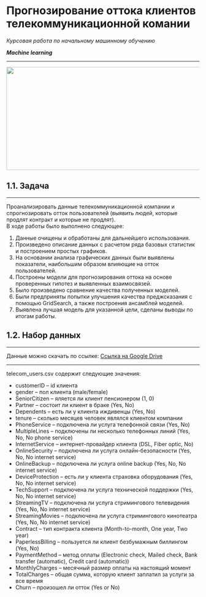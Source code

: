 # Прогнозирование оттока клиентов телекоммуникационной комании

*Курсовая работа по начальному машинному обучению*

***Machine learning***

***
<img src="https://img.freepik.com/premium-vector/flat-bundle-business-design-illustration_205077-4229.jpg?w=1380" width="626" height="269" />

## 1.1. Задача
***
Проанализировать данные телекоммуникационной компании и спрогнозировать отток пользователей (выявить людей, которые продлят контракт и которые не продлят).
<br>
В ходе работы было выполнено следующее: 
1. Данные очищены и обработаны для дальнейшего использования.
1. Произведено описание данных с расчетом ряда базовых статистик и построением простых графиков.
2. На основании анализа графических данных были выявлены показатели, наибольшим образом влияющие на отток пользователей.
3. Построены модели для прогнозирования оттока на основе проверенных гипотез и выявленных взаимосвязей. 
4. Было произведено сравнение качества полученных моделей.
5. Были предприняты попытки улучшения качества преджсказания с помощью GridSearch, а также построения ансамблей моделей.
6. Выявлена лучшая модель для указанной цели, сделаны выводы по итогам работы.

## 1.2. Набор данных
***
Данные можно скачать по ссылке:
[Ссылка на Google Drive](https://drive.google.com/file/d/1dPCG76ST6NohYKtVMGv6HpFL-jD5p1eJ/view)
***
telecom_users.csv содержит следующие значения:
- customerID – id клиента
- gender – пол клиента (male/female)
- SeniorCitizen – яляется ли клиент пенсионером (1, 0)
- Partner – состоит ли клиент в браке (Yes, No)
- Dependents – есть ли у клиента иждивенцы (Yes, No)
- tenure – сколько месяцев человек являлся клиентом компании
- PhoneService – подключена ли услуга телефонной связи (Yes, No)
- MultipleLines – подключены ли несколько телефонных линий (Yes, No, No phone service)
- InternetService – интернет-провайдер клиента (DSL, Fiber optic, No)
- OnlineSecurity – подключена ли услуга онлайн-безопасности (Yes, No, No internet service)
- OnlineBackup – подключена ли услуга online backup (Yes, No, No internet service)
- DeviceProtection – есть ли у клиента страховка оборудования (Yes, No, No internet service)
- TechSupport – подключена ли услуга технической поддержки (Yes, No, No internet service)
- StreamingTV – подключена ли услуга стримингового телевидения (Yes, No, No internet service)
- StreamingMovies – подключена ли услуга стримингового кинотеатра (Yes, No, No internet service)
- Contract – тип контракта клиента (Month-to-month, One year, Two year)
- PaperlessBilling – пользуется ли клиент безбумажным биллингом (Yes, No)
- PaymentMethod – метод оплаты (Electronic check, Mailed check, Bank transfer (automatic), Credit card (automatic))
- MonthlyCharges – месячный размер оплаты на настоящий момент
- TotalCharges – общая сумма, которую клиент заплатил за услуги за все время
- Churn – произошел ли отток (Yes or No)
